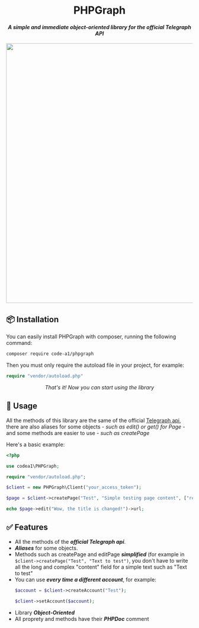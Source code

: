 <h1 align=center>PHPGraph</h1>
<h4 align=center><i>A simple and immediate object-oriented library for the official Telegraph API</i></h4>
<div align=center><img src="http://telegra.ph/file/6a5b15e7eb4d7329ca7af.jpg" width=700></div>


## 📦 Installation
You can easily install PHPGraph with composer, running the following command:


```bash
composer require code-a1/phpgraph
```
Then you must only require the autoload file in your project, for example:

```php
require "vendor/autoload.php"
```

<div align=center><i>That's it! Now you can start using the library</i></div>

## 🔧 Usage

All the methods of this library are the same of the official <a href=https://telegra.ph/api>Telegraph api</a>, there are also aliases for some objects - <i>such as edit() or get() for Page</i> - and some methods are easier to use <i>- such as createPage</i>

Here's a basic example:
```php
<?php

use codea1\PHPGraph;

require "vendor/autoload.php";

$client = new PHPGraph\Client("your_access_token");

$page = $client->createPage("Test", "Simple testing page content", ["return_content" => true]);

echo $page->edit("Wow, the title is changed!")->url;
```

## ✅ Features

- All the methods of the ***official Telegraph api***.
- ***Aliases*** for some objects.
- Methods such as createPage and editPage ***simplified*** (for example in ```$client->createPage("Test", "Text to test")```, you don't have to write all the long and complex "content" field for a simple text such as "Text to test"
- You can use ***every time a different account***, for example:
  ```php
  $account = $client->createAccount("Test");

  $client->setAccount($account);
  ```
- Library ***Object-Oriented***
- All proprety and methods have their ***PHPDoc*** comment
